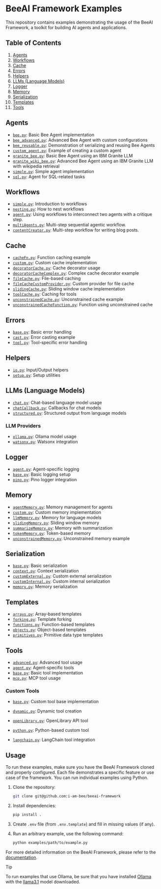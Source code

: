 # BeeAI Framework Examples

This repository contains examples demonstrating the usage of the BeeAI Framework, a toolkit for building AI agents and applications.

## Table of Contents

1. [Agents](#agents)
2. [Workflows](#workflows)
3. [Cache](#cache)
4. [Errors](#errors)
5. [Helpers](#helpers)
6. [LLMs (Language Models)](#llms-language-models)
7. [Logger](#logger)
8. [Memory](#memory)
9. [Serialization](#serialization)
10. [Templates](#templates)
11. [Tools](#tools)

## Agents

- [`bee.py`](/examples/agents/bee.py): Basic Bee Agent implementation
- [`bee_advanced.py`](/examples/agents/bee_advanced.py): Advanced Bee Agent with custom configurations
- [`bee_reusable.py`](/examples/agents/bee_reusable.py): Demonstration of serializing and reusing Bee Agents
- [`custom_agent.py`](/examples/agents/custom_agent.py): Example of creating a custom agent
- [`granite_bee.py`](/examples/agents/granite/granite_bee.py): Basic Bee Agent using an IBM Granite LLM
- [`granite_wiki_bee.py`](/examples/agents/granite/granite_wiki_bee.py): Advanced Bee Agent using an IBM Granite LLM with wikipedia retrieval
- [`simple.py`](/examples/agents/simple.py): Simple agent implementation
- [`sql.py`](/examples/agents/sql.py): Agent for SQL-related tasks

## Workflows

- [`simple.py`](/examples/workflows/simple.py): Introduction to workflows
- [`nesting.py`](/examples/workflows/nesting.py): How to nest workflows
- [`agent.py`](/examples/workflows/agent.py): Using workflows to interconnect two agents with a critique step.
- [`multiAgents.py`](/examples/workflows/multiAgents.py): Multi-step sequential agentic workflow.
- [`contentCreator.py`](/examples/workflows/contentCreator.py): Multi-step workflow for writing blog posts.

## Cache

- [`cacheFn.py`](/examples/cache/cacheFn.py): Function caching example
- [`custom.py`](/examples/cache/custom.py): Custom cache implementation
- [`decoratorCache.py`](/examples/cache/decoratorCache.py): Cache decorator usage
- [`decoratorCacheComplex.py`](/examples/cache/decoratorCacheComplex.py): Complex cache decorator example
- [`fileCache.py`](/examples/cache/fileCache.py): File-based caching
- [`fileCacheCustomProvider.py`](/examples/cache/fileCacheCustomProvider.py): Custom provider for file cache
- [`slidingCache.py`](/examples/cache/slidingCache.py): Sliding window cache implementation
- [`toolCache.py`](/examples/cache/toolCache.py): Caching for tools
- [`unconstrainedCache.py`](/examples/cache/unconstrainedCache.py): Unconstrained cache example
- [`unconstrainedCacheFunction.py`](/examples/cache/unconstrainedCacheFunction.py): Function using unconstrained cache

## Errors

- [`base.py`](/examples/errors/base.py): Basic error handling
- [`cast.py`](/examples/errors/cast.py): Error casting example
- [`tool.py`](/examples/errors/tool.py): Tool-specific error handling

## Helpers

- [`io.py`](/examples/helpers/io.py): Input/Output helpers
- [`setup.py`](/examples/helpers/setup.py): Setup utilities

## LLMs (Language Models)

- [`chat.py`](/examples/backend/chat.py): Chat-based language model usage
- [`chatCallback.py`](/examples/backend/chatStream.py): Callbacks for chat models
- [`structured.py`](/examples/backend/structured.py): Structured output from language models

### LLM Providers

- [`ollama.py`](/examples/backend/providers/ollama.py): Ollama model usage
- [`watsonx.py`](/examples/backend/providers/watsonx.py): Watsonx integration

## Logger

- [`agent.py`](/examples/logger/agent.py): Agent-specific logging
- [`base.py`](/examples/logger/base.py): Basic logging setup
- [`pino.py`](/examples/logger/pino.py): Pino logger integration

## Memory

- [`agentMemory.py`](/examples/memory/agentMemory.py): Memory management for agents
- [`custom.py`](/examples/memory/custom.py): Custom memory implementation
- [`llmMemory.py`](/examples/memory/llmMemory.py): Memory for language models
- [`slidingMemory.py`](/examples/memory/slidingMemory.py): Sliding window memory
- [`summarizeMemory.py`](/examples/memory/summarizeMemory.py): Memory with summarization
- [`tokenMemory.py`](/examples/memory/tokenMemory.py): Token-based memory
- [`unconstrainedMemory.py`](/examples/memory/unconstrainedMemory.py): Unconstrained memory example

## Serialization

- [`base.py`](/examples/serialization/base.py): Basic serialization
- [`context.py`](/examples/serialization/context.py): Context serialization
- [`customExternal.py`](/examples/serialization/customExternal.py): Custom external serialization
- [`customInternal.py`](/examples/serialization/customInternal.py): Custom internal serialization
- [`memory.py`](/examples/serialization/memory.py): Memory serialization

## Templates

- [`arrays.py`](/examples/templates/arrays.py): Array-based templates
- [`forking.py`](/examples/templates/forking.py): Template forking
- [`functions.py`](/examples/templates/functions.py): Function-based templates
- [`objects.py`](/examples/templates/objects.py): Object-based templates
- [`primitives.py`](/examples/templates/primitives.py): Primitive data type templates

## Tools

- [`advanced.py`](/examples/tools/advanced.py): Advanced tool usage
- [`agent.py`](/examples/tools/agent.py): Agent-specific tools
- [`base.py`](/examples/tools/base.py): Basic tool implementation
- [`mcp.py`](/examples/tools/mcp.py): MCP tool usage

### Custom Tools

- [`base.py`](/examples/tools/custom/base.py): Custom tool base implementation
- [`dynamic.py`](/examples/tools/custom/dynamic.py): Dynamic tool creation
- [`openLibrary.py`](/examples/tools/custom/openLibrary.py): OpenLibrary API tool
- [`python.py`](/examples/tools/custom/python.py): Python-based custom tool

- [`langchain.py`](/examples/tools/langchain.py): LangChain tool integration

## Usage

To run these examples, make sure you have the BeeAI Framework cloned and properly configured. Each file demonstrates a specific feature or use case of the framework. You can run individual examples using Python.

1. Clone the repository:
   ```bash
   git clone git@github.com:i-am-bee/beeai-framework
   ```
2. Install dependencies:
   ```bash
   pip install .
   ```
3. Create `.env` file (from `.env.template`) and fill in missing values (if any).

4. Run an arbitrary example, use the following command:

   ```bash
   python examples/path/to/example.py
   ```

For more detailed information on the BeeAI Framework, please refer to the [documentation](/docs/README.md).

> [!TIP]
>
> To run examples that use Ollama, be sure that you have installed [Ollama](https://ollama.com) with the [llama3.1](https://ollama.com/library/llama3.1) model downloaded.
